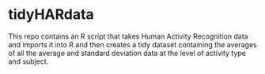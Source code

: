 # tidyHARdata
This repo contains an R script that takes Human Activity Recognition data and imports it into R and then creates a tidy dataset containing the averages of all the average and standard deviation data at the level of activity type and subject.
